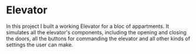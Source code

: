 # Elevator
In this project I built a working Elevator for a bloc of appartments. It simulates all the elevator's components, including the opening and closing the doors, all the buttons
for commanding the elevator and all other kinds of settings the user can make.
